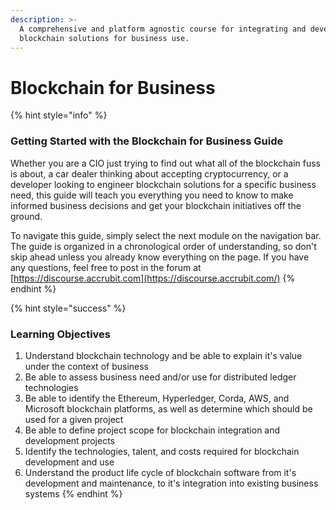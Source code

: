 ```yaml
---
description: >-
  A comprehensive and platform agnostic course for integrating and developing
  blockchain solutions for business use.
---
```


# Blockchain for Business

{% hint style="info" %}
### Getting Started with the Blockchain for Business Guide

Whether you are a CIO just trying to find out what all of the blockchain fuss is about, a car dealer thinking about accepting cryptocurrency, or a developer looking to engineer blockchain solutions for a specific business need, this guide will teach you everything you need to know to make informed business decisions and get your blockchain initiatives off the ground. 

To navigate this guide, simply select the next module on the navigation bar. The guide is organized in a chronological order of understanding, so don't skip ahead unless you already know everything on the page. If you have any questions, feel free to post in the forum at [https://discourse.accrubit.com](https://discourse.accrubit.com/)
{% endhint %}

{% hint style="success" %}
### Learning Objectives

1. Understand blockchain technology and be able to explain it's value under the context of business 
2. Be able to assess business need and/or use for distributed ledger technologies 
3. Be able to identify the Ethereum, Hyperledger, Corda, AWS, and Microsoft blockchain platforms, as well as determine which should be used for a given project 
4. Be able to define project scope for blockchain integration and development projects
5.  Identify the technologies, talent, and costs required for blockchain development and use 
6. Understand the product life cycle of blockchain software from it's development and maintenance, to it's integration into existing business systems
{% endhint %}

